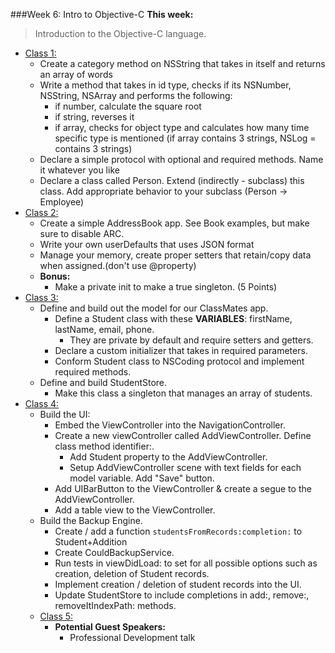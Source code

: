 ###Week 6: Intro to Objective-C
**This week:**
>Introduction to the Objective-C language.

* [Class 1:](class-1/)
  * Create a category method on NSString that takes in itself and returns an array of words
  * Write a method that takes in id type, checks if its NSNumber, NSString, NSArray and performs the following:
    * if number, calculate the square root
    * if string, reverses it
    * if array, checks for object type and calculates how many time specific type is mentioned (if array contains 3 strings, NSLog = contains 3 strings)
  * Declare a simple protocol with optional and required methods. Name it whatever you like
  * Declare a class called Person. Extend (indirectly - subclass) this class. Add appropriate behavior to your subclass (Person -> Employee)
* [Class 2:](class-2/)
  * Create a simple AddressBook app. See Book examples, but make sure to disable ARC.
  * Write your own userDefaults that uses JSON format
  * Manage your memory, create proper setters that retain/copy data when assigned.(don't use @property)
  * **Bonus:**
    * Make a private init to make a true singleton. (5 Points)
* [Class 3:](class-3/)
  * Define and build out the model for our ClassMates app.
    * Define a Student class with these **VARIABLES**: firstName, lastName, email, phone.
      * They are private by default and require setters and getters.
    * Declare a custom initializer that takes in required parameters.
    * Conform Student class to NSCoding protocol and implement required methods.
  * Define and build StudentStore.
    * Make this class a singleton that manages an array of students.
* [Class 4:](class-4/)
  * Build the UI:
    * Embed the ViewController into the NavigationController.
    * Create a new viewController called AddViewController. Define class method identifier:.
      * Add Student property to the AddViewController.
      * Setup AddViewController scene with text fields for each model variable. Add "Save" button.
    * Add UIBarButton to the ViewController & create a segue to the AddViewController.
    * Add a table view to the ViewController.
  * Build the Backup Engine.
    * Create / add a function `studentsFromRecords:completion:` to Student+Addition
    * Create CouldBackupService.
    * Run tests in viewDidLoad: to set for all possible options such as creation, deletion of Student records.
    * Implement creation / deletion of student records into the UI.
    * Update StudentStore to include completions in add:, remove:, removeItIndexPath: methods.
  * [Class 5:](class-5/)
  	* **Potential Guest Speakers:**
      * Professional Development talk
